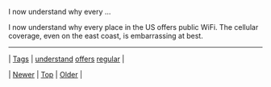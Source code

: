 <!--
title: I now understand why every place in the US offers public WiFi. The cellular coverage, even on the east coast, is embarrassing at best.
date: 2020-06-28T15:27:00.344Z
tags: understand, offers, regular
-->


I now understand why every ...

<p>I now understand why every place in the US offers public WiFi. The cellular coverage, even on the east coast, is embarrassing at best.</p>

<!--BOTTOM-POST-NAVIGATION-->
---

| [Tags](tags.md) | [understand](tag-understand.md) [offers](tag-offers.md) [regular](tag-regular.md) |

| [Newer](91069264453.md) | [Top](index.md) | [Older](91106489044.md) |